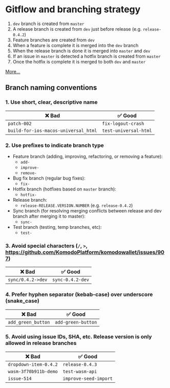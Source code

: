 # Gitflow and branching strategy

1. `dev` branch is created from `master`
2. A release branch is created from `dev` just before release (e.g. `release-0.4.2`)
3. Feature branches are created from `dev`
4. When a feature is complete it is merged into the `dev` branch
5. When the release branch is done it is merged into `master` and `dev`
6. If an issue in `master` is detected a hotfix branch is created from `master`
7. Once the hotfix is complete it is merged to both `dev` and `master`

[More...](https://www.atlassian.com/git/tutorials/comparing-workflows/gitflow-workflow)

## Branch naming conventions
 ### 1. Use short, clear, descriptive name
  
  | ❌ Bad                               |  ✅ Good             |
  | ------------------------------------ | --------------------- |
  | `patch-002`                          | `fix-logout-crash`    |
  | `build-for-ios-macos-universal_html` | `test-universal-html` |

 ### 2. Use prefixes to indicate branch type
   - Feature branch (adding, improving, refactoring, or removing a feature):
     - `add-`
     - `improve-`
     - `remove-`
   - Bug fix branch (regular bug fixes):
     - `fix-`
   - Hotfix branch (hotfixes based on `master` branch):
     - `hotfix-`
   - Release branch:
     - `release-RELEASE.VERSION.NUMBER` (e.g. `release-0.4.2`)
   - Sync branch (for resolving merging conflicts between release and dev branch after merging it to master):
     - `sync-`
   - Test branch (testing, temp branches, etc):
     - `test-`
 ### 3. Avoid special characters (`/`, `>`, https://github.com/KomodoPlatform/komodowallet/issues/907)
  
  | ❌ Bad            | ✅ Good         |
  | ----------------- | ---------------- |
  | `sync/0.4.2->dev` | `sync-0.4.2-dev` |

 ### 4. Prefer hyphen separator (kebab-case) over underscore (snake_case)
   
  | ❌ Bad             | ✅ Good           |
  | ------------------ | ------------------ |
  | `add_green_button` | `add-green-button` |

 ### 5. Avoid using issue IDs, SHA, etc. Release version is only allowed in release branches
   
  | ❌ Bad                | ✅ Good              |
  | --------------------- | --------------------- |
  | `dropdown-item-0.4.2` | `release-0.4.3`       |
  | `wasm-3f70b911b-demo` | `test-wasm-api`       |
  | `issue-514`           | `improve-seed-import` |
 